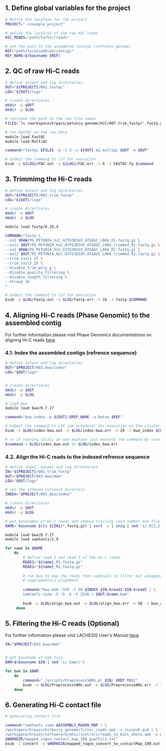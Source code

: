 
## 1. Define global variables for the project


```bash
# Define the location for the project 
PROJECT="./example_project"

# define the location of the raw HiC reads
HIC_READS="path/to/hic/reads"

# set the path to the assembled contigs (refrence genome)
REF="path/to/assembled/contigs"
REF_NAME=$(basename $REF)
```

## 2. QC of raw Hi-C reads


```bash
# define output and log directories
OUT="${PROJECT}/001.fastqc"
LOG="${OUT}/logs"

# create directiores
mkdir -p $OUT
mkdir -p $LOG

# retrieve the path to the raw file names
FILES=`ls /workspace/hrpazs/petunia_genome/HiC/007.trim_fastp/*.fastq.gz`

# run FASTQC on the raw data
module load FastQC
module load MultiQC

command="fastqc $FILES -q -t 2 -o ${OUT} && multiqc $OUT -o $OUT"

# Submit the command to lsf for execution 
bsub -o ${LOG}/FQC.out -e ${LOG}/FQC.err -n 4 -J FASTQC-fp $command

```

## 3. Trimmimg the Hi-C reads


```bash
# define output and log directories
OUT="${PROJECT}/002.trim_fastp"
LOG="${OUT}/logs"

# create directiores
mkdir -p $OUT
mkdir -p $LOG

module load fastp/0.19.4

COMMAND="fastp \
--in1 $RAW/PG_PETUNIA_HiC_HJTG3DSXX_ATGAGC_L004_R1.fastq.gz \
--out1 $OUT/PG_PETUNIA_HiC_HJTG3DSXX_ATGAGC_L004_trimmed_R1.fastq.gz \
--in2 $RAW/PG_PETUNIA_HiC_HJTG3DSXX_ATGAGC_L004_R2.fastq.gz \
--out2 $OUT/PG_PETUNIA_HiC_HJTG3DSXX_ATGAGC_L004_trimmed_R2.fastq.gz \
--trim_tail1 25 \
--trim_tail2 25 \
--disable_trim_poly_g \
--disable_quality_filtering \
--disable_length_filtering \
--thread 16
"

# Submit the command to lsf for execution
bsub -o $LOG/fastp.out -e $LOG/fastp.err -n 16 -J fastp $COMMAND
```

## 4. Aligning Hi-C reads (Phase Genomic) to the assembled contig 
For further information please visit Phase Genomics documentations on aligning Hi-C reads [here](https://phasegenomics.github.io/2019/09/19/hic-alignment-and-qc.html).

### 4.1. Index the assembled contigs (refrence sequence)


```bash
# define output and log directories
OUT="$PROJECT/003.bwa/index"
LOG="$OUT/logs"


# create directiores
mkdir -p $OUT
mkdir -p $LOG

# load bwa
module load bwa/0.7.17

command="bwa index -p ${OUT}/$REF_NAME -a bwtsw $REF"

# Submit the command to LSF job scheduler for execution on the cluster:
bsub -o $LOG/index-bwa.out -e $LOG/index-bwa.err -n 20 -J bwa_index $COMMAND

# or if running localy on one machine just execute the command by running:
$command > $LOG/index_bwa.out 2> $LOG/index_bwa.err
```

### 4.2. Align the Hi-C reads to the indexed refrence sequence


```bash
# define input, output and log directories
IN="${PROJECT}/002.trim_fastp"
OUT="$PROJECT/003.bwa/mem"
LOG="$OUT/logs"

# set the indexed refrence directory
INDEX="$PROJECT/002.bwa/index"

# create directiores
mkdir -p $OUT
mkdir -p $LOG

# get basenames of Hi-C reads and remove trailing read number and file extension
NAME=`basename $(ls ${IN}/*.fastq.gz) | sort -u | uniq | sed 's/_R[1,2].fastq.gz//g'`

module load bwa/0.7.17
module load samtools/1.9

for name in $NAME
    do
        # define read 2 and read 2 of the Hi-C reads
        READ1="${name}_R1.fastq.gz"
        READ1="${name}_R2.fastq.gz"
        
        # run bwa to map the reads then samtools to filter out unmapped reads, unmmaped mate, not primary alignment and 
        # supplementary alignment
        
        command="bwa mem -5SP -t 50 $INDEX $IN/$read1 $IN/$read2 | \
        samtools view -S -h -b -F 2316 > $OUT/$name.bam"
          
        bsub -o $LOG/align_bwa.out -e $LOG/align_bwa.err -n 50 -J bwa_align $command
     done
```

## 5. Filtering the Hi-C reads (Optional)
For further information please visit LACHESIS User's Manual [here](https://github.com/shendurelab/LACHESIS#4-filtering-the-hi-c-reads).


```bash
IN="$PROJECT/003.bwa/mem"


# get basename of bam file
BAM=$(basename $IN | sed 's/.bam//')

for bam in $BAM
    do
        command="./scripts/PreprocessSAMs.pl $IN/ $REF MBOI"
        bsub -o $LOG/PreprocessSAMs.out -e $LOG/PreprocessSAMs.err -J filter $command
    done    
```

## 6. Generating Hi-C contact file


```bash
# generating contact file

command="samtools view $ASSEMBLY_RAGOO_MAP | \
/workspace/hrpazs/bilberry_genome/filter_reads.awk -v isize=0 q=0 | \
/workspace/hrpazs/software/dryhic/inst/src/reads_to_bins_whole.awk -v w=100 > \
$WORKDIR/mapped_ragoo_contact_map_100_qualFilt.txt"
bsub -J convert -o $WORKDIR/mapped_ragoo_convert_to_contactMap_100.out -e $WORKDIR/mapped_ragoo_convert_to_contactMap_100.err $command
```
